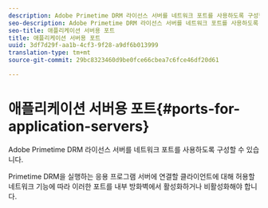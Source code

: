 ```yaml
---
description: Adobe Primetime DRM 라이선스 서버를 네트워크 포트를 사용하도록 구성할 수 있습니다.
seo-description: Adobe Primetime DRM 라이선스 서버를 네트워크 포트를 사용하도록 구성할 수 있습니다.
seo-title: 애플리케이션 서버용 포트
title: 애플리케이션 서버용 포트
uuid: 3df7d29f-aa1b-4cf3-9f28-a9df6b013999
translation-type: tm+mt
source-git-commit: 29bc8323460d9be0fce66cbea7c6fce46df20d61

---
```



# 애플리케이션 서버용 포트{#ports-for-application-servers}

Adobe Primetime DRM 라이선스 서버를 네트워크 포트를 사용하도록 구성할 수 있습니다.

Primetime DRM을 실행하는 응용 프로그램 서버에 연결할 클라이언트에 대해 허용할 네트워크 기능에 따라 이러한 포트를 내부 방화벽에서 활성화하거나 비활성화해야 합니다.
